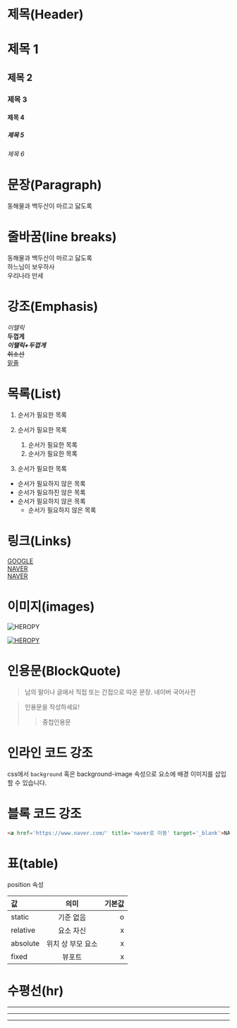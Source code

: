 # 제목(Header)

# 제목 1
## 제목 2
### 제목 3
#### 제목 4
##### 제목 5
###### 제목 6

# 문장(Paragraph)

동해물과 백두산이 마르고 닳도록

# 줄바꿈(line breaks)

동해물과 백두산이 마르고 닳도록  
하느님이 보우하사<br/> 우리나라 만세

# 강조(Emphasis)

_이탤릭_<br/>
**두껍게**<br/>
_**이탤릭+두껍게**_<br/>
~~취소선~~<br/>
<u>밑줄</u><br/>

# 목록(List)

1. 순서가 필요한 목록

1. 순서가 필요한 목록
    1. 순서가 필요한 목록
    1. 순서가 필요한 목록

1. 순서가 필요한 목록 

- 순서가 필요하지 않은 목록
- 순서가 필요하진 않은 목록
- 순서가 필요하지 않은 목록
    - 순서가 필요하지 않은 목록

# 링크(Links)

[GOOGLE](https://google.com) <br/>
[NAVER](https://www.naver.com/ "naver로 이동")<br/>
<a href='https://www.naver.com/' title='naver로 이동' target='_blank'>NAVER</a>


# 이미지(images)

![HEROPY](https://heropy.blog/css/images/logo.png)

[![HEROPY](https://heropy.blog/css/images/logo.png)](https://heropy.blog/)

# 인용문(BlockQuote)

> 남의 말이나 글에서 직접 또는 간접으로 따온 문장.
> 네이버 국어사전

> 인용문을 작성하세요!
>> 중첩인용문

# 인라인 코드 강조

css에서 `background` 혹은 background-image 속성으로 요소에 배경 이미지를 삽입할 수 있습니다. 

# 블록 코드 강조

```html
<a href='https://www.naver.com/' title='naver로 이동' target='_blank'>NAVER</a>

```

# 표(table)

position 속성

값 | 의미 | 기본값
:-- |:--:| --:
static | 기준 없음 | o
relative | 요소 자신 | x
absolute | 위치 상 부모 요소 | x
fixed | 뷰포트 | x

# 수평선(hr)

---
***
___



